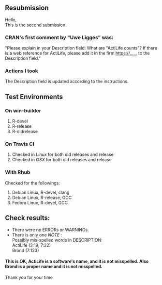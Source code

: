 ## Resubmission

Hello,  
This is the second submission.


### CRAN's first comment by "Uwe Ligges" was:

"Please explain in your Description field:
What are "ActiLife counts"? If there is a web reference for ActiLife, 
please add it in the firm <https://......> to the Description field."

### Actions I took
The Description field is updated according to the instructions.








## Test Environments

### On win-builder

1. R-devel
2. R-release
3. R-oldrelease



### On Travis CI

1. Checked in *Linux* for both old releases and release 
2. Checked in *OSX* for both old releases and release

### With Rhub
Checked for the followings:
  
1. Debian Linux, R-devel, clang
2. Debian Linux, R-release, GCC
3. Fedora Linux, R-devel, GCC



## Check results:
- There were no ERRORs or WARNINGs.   
- There is only one *NOTE* :  
Possibly mis-spelled words in DESCRIPTION:  
  ActiLife (3:19, 7:22)  
  Brond (7:123) 

#### This is OK, **ActiLife** is a software's name, and it is not misspelled. Also **Brond** is a proper name and it is not misspelled.
  
  
Thank you for your time
